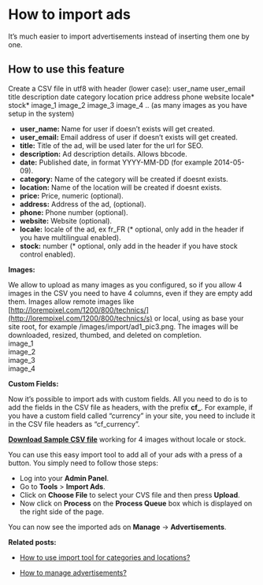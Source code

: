 # How to import ads

It’s much easier to import advertisements instead of inserting them one by one. 

## How to use this feature

Create a CSV file in utf8 with header (lower case): user_name user_email title description date category location price address phone website locale* stock* image_1 image_2 image_3 image_4 .. (as many images as you have setup in the system)

 - **user_name:**  Name for user if doesn’t exists will get created.
 -  **user_email:**  Email address of user if doesn’t exists will get created.  
 -  **title:**  Title of the ad, will be used later for the url for SEO.  
 -  **description:**  Ad description details. Allows bbcode.
 -  **date:**  Published date, in format YYYY-MM-DD (for example 2014-05-09).  
 -  **category:**  Name of the category will be created if doesnt exists.  
 -  **location:**  Name of the location will be created if doesnt exists.  
 -  **price:**  Price, numeric (optional). 
 -  **address:**  Address of the ad, (optional).  
 -  **phone:**  Phone number (optional).  
 -  **website:**  Website (optional).  
 -  **locale:**  locale of the ad, ex fr_FR (* optional, only add in the header if you have multilingual enabled).  
 -  **stock:**  number (* optional, only add in the header if you have stock control enabled).

**Images:**

We allow to upload as many images as you configured, so if you allow 4 images in the CSV you need to have 4 columns, even if they are empty add them. Images allow remote images like  [http://lorempixel.com/1200/800/technics/](http://lorempixel.com/1200/800/technics/s)  or local, using as base your site root, for example /images/import/ad1_pic3.png. The images will be downloaded, resized, thumbed, and deleted on completion.  
image_1  
image_2  
image_3  
image_4

**Custom Fields:**

Now it’s possible to import ads with custom fields. All you need to do is to add the fields in the CSV file as headers, with the prefix  **cf_**. For example, if you have a custom field called “currency” in your site, you need to include it in the CSV file headers as “cf_currency”.

[**Download Sample CSV file**](https://docs.yclas.com/samples/import_ads_example.csv) working for 4 images without locale or stock.

You can use this easy import tool to add all of your ads with a press of a button. You simply need to follow those steps:

-   Log into your  **Admin Panel**.
-   Go to  **Tools**  >  **Import Ads**.
-   Click on  **Choose File**  to select your CVS file and then press  **Upload**.
-   Now click on **Process**  on the **Process Queue** box which is displayed on the right side of the page.

You can now see the imported ads on **Manage** -> **Advertisements**.

  
**Related posts:**

-   [How to use import tool for categories and locations?](Classifieds-how-to-import-tool-for-categories-and-location.md)

-   [How to manage advertisements?](Classifieds-manage-advertisements.md)
